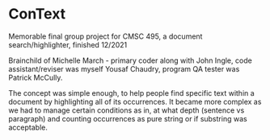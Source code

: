 # ConText
Memorable final group project for CMSC 495, a document search/highlighter, finished 12/2021


Brainchild of Michelle March - primary coder along with John Ingle, code assistant/reviser was myself Yousaf Chaudry, program QA tester was Patrick McCully. 

The concept was simple enough, to help people find specific text within a document by highlighting all of its occurrences. It became more complex as we had to manage certain conditions as in, at what depth (sentence vs paragraph) and counting occurrences as pure string or if substring was acceptable. 
